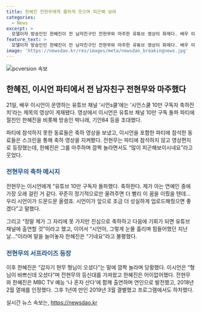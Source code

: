 ```yaml
---
title: 한혜진 전현무에게 쿨하게 웃으며 피곤해 보여
categories:
  - News
excerpt: >
  모델이자 방송인인 한혜진이 전 남자친구인 전현무와 마주한 유튜브 영상이 화제다. 배우 이시언의 채널 시언s쿨 10만 구독자 축하 파티에는 한혜진과 박나래, 기안84 등이 참석했고, 전현무는 영상편지로 축하했다. 현무의 축하와 함께 한혜진의 반응이 관심을 끌었으며, 뜻밖의 현무의 등장으로 혼란스러운 모습도 전해졌다. 전현무와 한혜진은 나 혼자 산다에서 연인으로 활동했으나 2019년에 결별한 이후로는 처음으로 공개적으로 만남을 공개했다. (총 247자)
feature_text: >
  모델이자 방송인인 한혜진이 전 남자친구인 전현무와 마주한 유튜브 영상이 화제다. 배우 이시언의 채널 시언s쿨 10만 구독자 축하 파티에는 한혜진과 박나래, 기안84 등이 참석했고, 전현무는 영상편지로 축하했다. 현무의 축하와 함께 한혜진의 반응이 관심을 끌었으며, 뜻밖의 현무의 등장으로 혼란스러운 모습도 전해졌다. 전현무와 한혜진은 나 혼자 산다에서 연인으로 활동했으나 2019년에 결별한 이후로는 처음으로 공개적으로 만남을 공개했다. (총 247자)
image: 'https://newsdao.kr/res/images/meta/newsdao_breakingnews.jpg'
---
```


<p><img src="https://newsdao.kr/res/images/meta/newsdao_breakingnews.jpg" alt="pcversion 속보" /></p>

<h2 data-ke-size="size26">한혜진, 이시언 파티에서 전 남자친구 전현무와 마주했다</h2>

<p data-ke-size="size16">21일, 배우 이시언이 운영하는 유튜브 채널 ‘시언s쿨’에는 ‘시언스쿨 10만 구독자 축하잔치’라는 제목의 영상이 게재됐다. 영상에서 이시언은 유튜브 채널 10만 구독 돌파 파티에 절친인 한혜진을 비롯해 방송인 박나래, 기안84 등을 초대했다.</p>

<p data-ke-size="size16">파티에 참석하지 못한 동료들은 축하 영상을 보냈고, 이시언을 포함한 파티에 참석한 동료들은 스크린을 통해 축하 영상을 지켜봤다. 전현무는 파티에 참석하지 않고 영상편지로 등장했는데, 한혜진은 그를 마주하며 깜짝 놀라면서도 “많이 피곤해보이시네요”라고 웃었다.</p>

<h3><b><span style="color: #1a5490;">전현무의 축하 메시지</span></b></h3>

<p data-ke-size="size16">전현무는 이시언에게 “유튜브 10만 구독자 돌파했다. 축하한다. 제가 아는 연예인 중에 가장 오래 걸린 거 같다. 꾸준히 정기적으로만 올려주면 더 빨리 이 꿈을 이뤘을 텐데…우리 시언이가 드문드문 올렸죠. 시언이가 앞으로 조금 더 성실하게 업로드해줬으면 좋겠다”고 말했다.</p>

<p data-ke-size="size16">그리고 “정말 제가 그 자리에 못 가지만 진심으로 축하하고 다음에 기회가 되면 유튜브 채널에 출연할 것”이라고 했고, 이어서 “시언아, 그렇게 눈물 흘리며 힘들어했던 지난날…”이라며 말을 늘어놓자 한헤진은 “기네요”라고 불평했다.</p>

<h3><b><span style="color: #1a5490;">전현무의 서프라이즈 등장</span></b></h3>

<p data-ke-size="size16">이후 한혜진은 “갑자기 현무 형님이 오셨다”는 말에 깜짝 놀라며 당황했다. 이시언은 “형님이 바쁘신데 오셨다”며 전현무의 등신대를 가져왔고 한혜진은 어이없어했다. 전현무와 한혜진은 MBC TV 예능 ‘나 혼자 산다’에 함께 출연하며 연인으로 발전했고, 2018년 2월 열애를 인정했다. 그후 1년여 만인 2019년 3월 결별했고 프로그램에서도 하차했다.</p>
실시간 뉴스 속보는, <a href="https://newsdao.kr" rel="dofollow">https://newsdao.kr</a>


